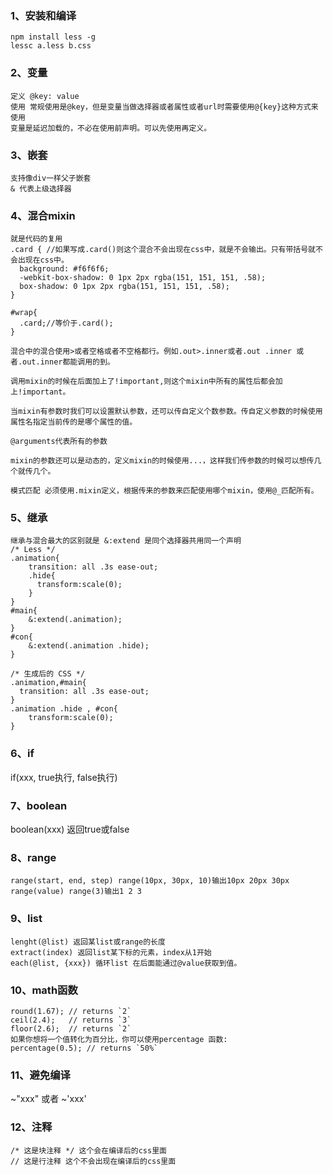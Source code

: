 ### 1、安装和编译
    npm install less -g
    lessc a.less b.css

### 2、变量
    定义 @key: value
    使用 常规使用是@key，但是变量当做选择器或者属性或者url时需要使用@{key}这种方式来使用
    变量是延迟加载的，不必在使用前声明。可以先使用再定义。

### 3、嵌套
    支持像div一样父子嵌套
    & 代表上级选择器

### 4、混合mixin
    就是代码的复用
    .card { //如果写成.card()则这个混合不会出现在css中，就是不会输出。只有带括号就不会出现在css中。
      background: #f6f6f6;
      -webkit-box-shadow: 0 1px 2px rgba(151, 151, 151, .58);
      box-shadow: 0 1px 2px rgba(151, 151, 151, .58);
    }

    #wrap{
      .card;//等价于.card();
    }

    混合中的混合使用>或者空格或者不空格都行。例如.out>.inner或者.out .inner 或者.out.inner都能调用的到。

    调用mixin的时候在后面加上了!important,则这个mixin中所有的属性后都会加上!important。

    当mixin有参数时我们可以设置默认参数，还可以传自定义个数参数。传自定义参数的时候使用属性名指定当前传的是哪个属性的值。

    @arguments代表所有的参数

    mixin的参数还可以是动态的，定义mixin的时候使用...，这样我们传参数的时候可以想传几个就传几个。

    模式匹配 必须使用.mixin定义，根据传来的参数来匹配使用哪个mixin，使用@_匹配所有。

### 5、继承
    继承与混合最大的区别就是 &:extend 是同个选择器共用同一个声明
    /* Less */
    .animation{
        transition: all .3s ease-out;
        .hide{
          transform:scale(0);
        }
    }
    #main{
        &:extend(.animation);
    }
    #con{
        &:extend(.animation .hide);
    }

    /* 生成后的 CSS */
    .animation,#main{
      transition: all .3s ease-out;
    }
    .animation .hide , #con{
        transform:scale(0);
    }

### 6、if
  if(xxx, true执行, false执行)

### 7、boolean
  boolean(xxx) 返回true或false

### 8、range
    range(start, end, step) range(10px, 30px, 10)输出10px 20px 30px
    range(value) range(3)输出1 2 3

### 9、list
    lenght(@list) 返回某list或range的长度
    extract(index) 返回list某下标的元素，index从1开始
    each(@list, {xxx}) 循环list 在后面能通过@value获取到值。

### 10、math函数
    round(1.67); // returns `2`
    ceil(2.4);   // returns `3`
    floor(2.6);  // returns `2`
    如果你想将一个值转化为百分比，你可以使用percentage 函数:
    percentage(0.5); // returns `50%`

### 11、避免编译
  ~"xxx" 或者 ~'xxx'

### 12、注释
    /* 这是块注释 */ 这个会在编译后的css里面
    // 这是行注释 这个不会出现在编译后的css里面
